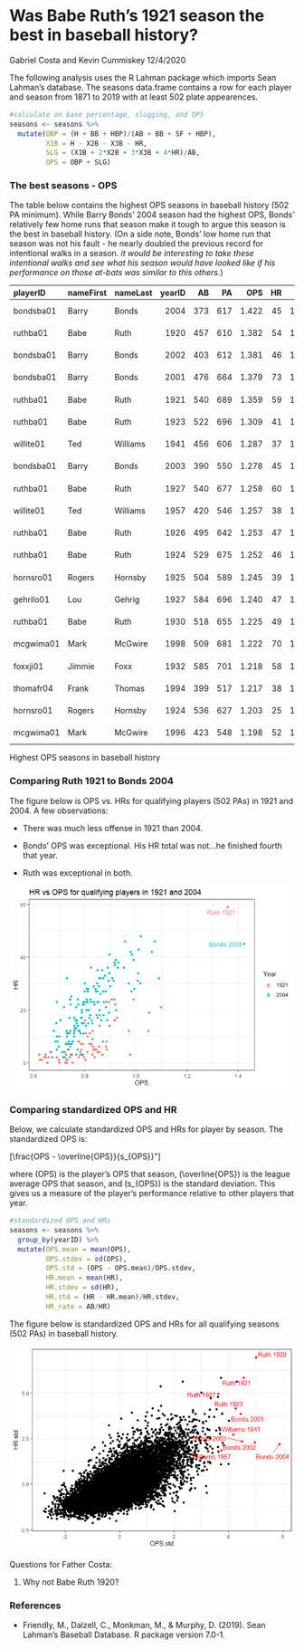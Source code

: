 Was Babe Ruth’s 1921 season the best in baseball history?
================
Gabriel Costa and Kevin Cummiskey
12/4/2020

The following analysis uses the R Lahman package which imports Sean
Lahman’s database. The seasons data.frame contains a row for each player
and season from 1871 to 2019 with at least 502 plate appearences.

``` r
#calculate on base percentage, slugging, and OPS
seasons <- seasons %>% 
  mutate(OBP = (H + BB + HBP)/(AB + BB + SF + HBP),
         X1B = H - X2B - X3B - HR,
         SLG = (X1B + 2*X2B + 3*X3B + 4*HR)/AB,
         OPS = OBP + SLG)
```

### The best seasons - OPS

The table below contains the highest OPS seasons in baseball history
(502 PA minimum). While Barry Bonds’ 2004 season had the highest OPS,
Bonds’ relatively few home runs that season make it tough to argue this
season is the best in baseball history. (On a side note, Bonds’ low home
run that season was not his fault - he nearly doubled the previous
record for intentional walks in a season. *it would be interesting to
take these intentional walks and see what his season would have looked
like if his performance on those at-bats was similar to this others.*)

| playerID  | nameFirst | nameLast | yearID |  AB |  PA |   OPS | HR |   G |   R |   H | X2B | X3B | RBI | SB | CS |  BB |  SO | IBB | HBP | SH | SF | GIDP | name          |   OBP | X1B |   SLG |
| :-------- | :-------- | :------- | -----: | --: | --: | ----: | -: | --: | --: | --: | --: | --: | --: | -: | -: | --: | --: | --: | --: | -: | -: | ---: | :------------ | ----: | --: | ----: |
| bondsba01 | Barry     | Bonds    |   2004 | 373 | 617 | 1.422 | 45 | 147 | 129 | 135 |  27 |   3 | 101 |  6 |  1 | 232 |  41 | 120 |   9 |  0 |  3 |    5 | Bonds 2004    | 0.609 |  60 | 0.812 |
| ruthba01  | Babe      | Ruth     |   1920 | 457 | 610 | 1.382 | 54 | 142 | 158 | 172 |  36 |   9 | 137 | 14 | 14 | 150 |  80 |   0 |   3 |  5 |  0 |    0 | Ruth 1920     | 0.533 |  73 | 0.849 |
| bondsba01 | Barry     | Bonds    |   2002 | 403 | 612 | 1.381 | 46 | 143 | 117 | 149 |  31 |   2 | 110 |  9 |  2 | 198 |  47 |  68 |   9 |  0 |  2 |    4 | Bonds 2002    | 0.582 |  70 | 0.799 |
| bondsba01 | Barry     | Bonds    |   2001 | 476 | 664 | 1.379 | 73 | 153 | 129 | 156 |  32 |   2 | 137 | 13 |  3 | 177 |  93 |  35 |   9 |  0 |  2 |    5 | Bonds 2001    | 0.515 |  49 | 0.863 |
| ruthba01  | Babe      | Ruth     |   1921 | 540 | 689 | 1.359 | 59 | 152 | 177 | 204 |  44 |  16 | 171 | 17 | 13 | 145 |  81 |   0 |   4 |  4 |  0 |    0 | Ruth 1921     | 0.512 |  85 | 0.846 |
| ruthba01  | Babe      | Ruth     |   1923 | 522 | 696 | 1.309 | 41 | 152 | 151 | 205 |  45 |  13 | 131 | 17 | 21 | 170 |  93 |   0 |   4 |  3 |  0 |    0 | Ruth 1923     | 0.545 | 106 | 0.764 |
| willite01 | Ted       | Williams |   1941 | 456 | 606 | 1.287 | 37 | 143 | 135 | 185 |  33 |   3 | 120 |  2 |  4 | 147 |  27 |   0 |   3 |  0 |  0 |   10 | Williams 1941 | 0.553 | 112 | 0.735 |
| bondsba01 | Barry     | Bonds    |   2003 | 390 | 550 | 1.278 | 45 | 130 | 111 | 133 |  22 |   1 |  90 |  7 |  0 | 148 |  58 |  61 |  10 |  0 |  2 |    7 | Bonds 2003    | 0.529 |  65 | 0.749 |
| ruthba01  | Babe      | Ruth     |   1927 | 540 | 677 | 1.258 | 60 | 151 | 158 | 192 |  29 |   8 | 164 |  7 |  6 | 137 |  89 |   0 |   0 | 14 |  0 |    0 | Ruth 1927     | 0.486 |  95 | 0.772 |
| willite01 | Ted       | Williams |   1957 | 420 | 546 | 1.257 | 38 | 132 |  96 | 163 |  28 |   1 |  87 |  0 |  1 | 119 |  43 |  33 |   5 |  0 |  2 |   11 | Williams 1957 | 0.526 |  96 | 0.731 |
| ruthba01  | Babe      | Ruth     |   1926 | 495 | 642 | 1.253 | 47 | 152 | 139 | 184 |  30 |   5 | 150 | 11 |  9 | 144 |  76 |   0 |   3 | 10 |  0 |    0 | Ruth 1926     | 0.516 | 102 | 0.737 |
| ruthba01  | Babe      | Ruth     |   1924 | 529 | 675 | 1.252 | 46 | 153 | 143 | 200 |  39 |   7 | 121 |  9 | 13 | 142 |  81 |   0 |   4 |  6 |  0 |    0 | Ruth 1924     | 0.513 | 108 | 0.739 |
| hornsro01 | Rogers    | Hornsby  |   1925 | 504 | 589 | 1.245 | 39 | 138 | 133 | 203 |  41 |  10 | 143 |  5 |  3 |  83 |  39 |   0 |   2 | 16 |  0 |    0 | Hornsby 1925  | 0.489 | 113 | 0.756 |
| gehrilo01 | Lou       | Gehrig   |   1927 | 584 | 696 | 1.240 | 47 | 155 | 149 | 218 |  52 |  18 | 175 | 10 |  8 | 109 |  84 |   0 |   3 | 21 |  0 |    0 | Gehrig 1927   | 0.474 | 101 | 0.765 |
| ruthba01  | Babe      | Ruth     |   1930 | 518 | 655 | 1.225 | 49 | 145 | 150 | 186 |  28 |   9 | 153 | 10 | 10 | 136 |  61 |   0 |   1 | 21 |  0 |    0 | Ruth 1930     | 0.493 | 100 | 0.732 |
| mcgwima01 | Mark      | McGwire  |   1998 | 509 | 681 | 1.222 | 70 | 155 | 130 | 152 |  21 |   0 | 147 |  1 |  0 | 162 | 155 |  28 |   6 |  0 |  4 |    8 | McGwire 1998  | 0.470 |  61 | 0.752 |
| foxxji01  | Jimmie    | Foxx     |   1932 | 585 | 701 | 1.218 | 58 | 154 | 151 | 213 |  33 |   9 | 169 |  3 |  7 | 116 |  96 |   0 |   0 |  0 |  0 |    0 | Foxx 1932     | 0.469 | 113 | 0.749 |
| thomafr04 | Frank     | Thomas   |   1994 | 399 | 517 | 1.217 | 38 | 113 | 106 | 141 |  34 |   1 | 101 |  2 |  3 | 109 |  61 |  12 |   2 |  0 |  7 |   15 | Thomas 1994   | 0.487 |  68 | 0.729 |
| hornsro01 | Rogers    | Hornsby  |   1924 | 536 | 627 | 1.203 | 25 | 143 | 121 | 227 |  43 |  14 |  94 |  5 | 12 |  89 |  32 |   0 |   2 | 13 |  0 |    0 | Hornsby 1924  | 0.507 | 145 | 0.696 |
| mcgwima01 | Mark      | McGwire  |   1996 | 423 | 548 | 1.198 | 52 | 130 | 104 | 132 |  21 |   0 | 113 |  0 |  0 | 116 | 112 |  16 |   8 |  0 |  1 |   14 | McGwire 1996  | 0.467 |  59 | 0.730 |

Highest OPS seasons in baseball history

### Comparing Ruth 1921 to Bonds 2004

The figure below is OPS vs. HRs for qualifying players (502 PAs) in 1921
and 2004. A few observations:

  - There was much less offense in 1921 than 2004.

  - Bonds’ OPS was exceptional. His HR total was not…he finished fourth
    that year.

  - Ruth was exceptional in both.

![](README_files/figure-gfm/unnamed-chunk-3-1.png)<!-- -->

### Comparing standardized OPS and HR

Below, we calculate standardized OPS and HRs for player by season. The
standardized OPS is:

\[\frac{OPS - \overline{OPS}}{s_{OPS}}"\]

where \(OPS\) is the player’s OPS that season, \(\overline{OPS}\) is the
league average OPS that season, and \(s_{OPS}\) is the standard
deviation. This gives us a measure of the player’s performance relative
to other players that year.

``` r
#standardized OPS and HRs
seasons <- seasons %>% 
  group_by(yearID) %>% 
  mutate(OPS.mean = mean(OPS),
         OPS.stdev = sd(OPS),
         OPS.std = (OPS - OPS.mean)/OPS.stdev,
         HR.mean = mean(HR),
         HR.stdev = sd(HR),
         HR.std = (HR - HR.mean)/HR.stdev,
         HR_rate = AB/HR)
```

The figure below is standardized OPS and HRs for all qualifying seasons
(502 PAs) in baseball history.

![](README_files/figure-gfm/unnamed-chunk-5-1.png)<!-- -->

Questions for Father Costa:

1.  Why not Babe Ruth 1920?

### References

  - Friendly, M., Dalzell, C., Monkman, M., & Murphy, D. (2019). Sean
    Lahman’s Baseball Database. R package version 7.0-1.
